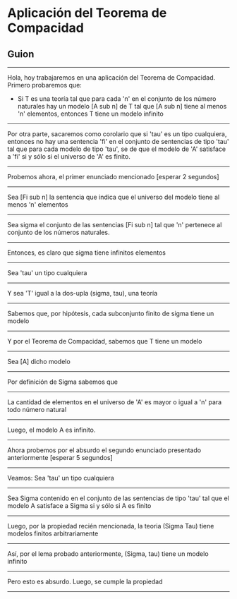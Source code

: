 # Aplicación del Teorema de Compacidad


## Guion

---------------------------
Hola, hoy trabajaremos en una aplicación del Teorema de Compacidad.
Primero probaremos que:
- Si T es una teoría tal que para cada 'n' en el conjunto de los número naturales
hay un modelo [A sub n] de T tal que [A sub n] tiene al menos 'n' elementos,
entonces T tiene un modelo infinito


---------------------------
Por otra parte, sacaremos como corolario que si 'tau' es un tipo cualquiera,
entonces no hay una sentencia 'fi' en el conjunto de sentencias de tipo 'tau'
tal que para cada modelo de tipo 'tau', se de que
el modelo de 'A' satisface a 'fi' si y sólo si el universo de 'A' es finito.



---------------------------
Probemos ahora, el primer enunciado mencionado
[esperar 2 segundos]


---------------------------
Sea [Fi sub n] la sentencia que indica que el universo del modelo tiene al menos
'n' elementos


---------------------------
Sea sigma el conjunto de las sentencias [Fi sub n] tal que 'n' pertenece al conjunto
de los números naturales.


---------------------------
Entonces, es claro que sigma tiene infinitos elementos

---------------------------
Sea 'tau' un tipo cualquiera


---------------------------
Y sea 'T' igual a la dos-upla (sigma, tau), una teoría


---------------------------
Sabemos que, por hipótesis, cada subconjunto finito de sigma tiene un modelo


---------------------------
Y por el Teorema de Compacidad, sabemos que T tiene un modelo

---------------------------
Sea [A] dicho modelo


---------------------------
Por definición de Sigma sabemos que


---------------------------
La cantidad de elementos en el universo de 'A' es mayor o igual a 'n' para
todo número natural


---------------------------
Luego, el modelo A es infinito.



---------------------------
Ahora probemos por el absurdo el segundo enunciado presentado anteriormente
[esperar 5 segundos]

---------------------------
Veamos:
Sea 'tau' un tipo cualquiera



---------------------------
Sea Sigma contenido en el conjunto de las sentencias de tipo 'tau' tal que
el modelo A satisface a Sigma si y sólo si A es finito

---------------------------
Luego, por la propiedad recién mencionada, la teoria (Sigma Tau) tiene
modelos finitos arbitrariamente


---------------------------
Así, por el lema probado anteriormente, (Sigma, tau) tiene un modelo infinito


---------------------------
Pero esto es absurdo. Luego, se cumple la propiedad




--------------------
